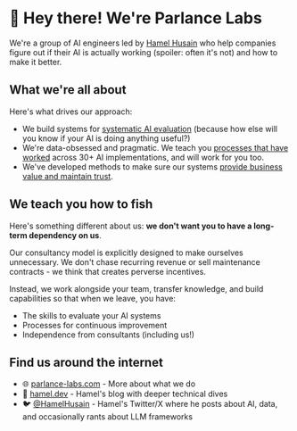 # 👋 Hey there! We're Parlance Labs

We're a group of AI engineers led by [Hamel Husain](https://hamel.dev) who help companies figure out if their AI is actually working (spoiler: often it's not) and how to make it better.

## What we're all about

Here's what drives our approach:

- We build systems for [systematic AI evaluation](https://hamel.dev/blog/posts/evals/) (because how else will you know if your AI is doing anything useful?)
- We're data-obsessed and pragmatic. We teach you [processes that have worked](https://hamel.dev/blog/posts/field-guide/) across 30+ AI implementations, and will work for you too.
- We've developed methods to make sure our systems [provide business value and maintain trust](https://hamel.dev/blog/posts/llm-judge/).
  
## We teach you how to fish

Here's something different about us: **we don't want you to have a long-term dependency on us**.

Our consultancy model is explicitly designed to make ourselves unnecessary. We don't chase recurring revenue or sell maintenance contracts - we think that creates perverse incentives.

Instead, we work alongside your team, transfer knowledge, and build capabilities so that when we leave, you have:
- The skills to evaluate your AI systems
- Processes for continuous improvement
- Independence from consultants (including us!)

## Find us around the internet

- 🌐 [parlance-labs.com](https://parlance-labs.com) - More about what we do
- 📝 [hamel.dev](https://hamel.dev) - Hamel's blog with deeper technical dives
- 🐦 [@HamelHusain](https://x.com/HamelHusain) - Hamel's Twitter/X where he posts about AI, data, and occasionally rants about LLM frameworks

